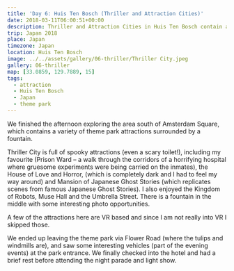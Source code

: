 ```yaml
---
title: 'Day 6: Huis Ten Bosch (Thriller and Attraction Cities)'
date: 2018-03-11T06:00:51+00:00
description: Thriller and Attraction Cities in Huis Ten Bosch contain a variety of theme park attractions surrounded by a fountain.
trip: Japan 2018
place: Japan
timezone: Japan
location: Huis Ten Bosch
image: ../../assets/gallery/06-thriller/Thriller City.jpeg
gallery: 06-thriller
map: [33.0859, 129.7889, 15]
tags:
  - attraction
  - Huis Ten Bosch
  - Japan
  - theme park
---
```


We finished the afternoon exploring the area south of Amsterdam Square, which contains a variety of theme park attractions surrounded by a fountain.

Thriller City is full of spooky attractions (even a scary toilet!), including my favourite (Prison Ward &#8211; a walk through the corridors of a horrifying hospital where gruesome experiments were being carried on the inmates), the House of Love and Horror, (which is completely dark and I had to feel my way around) and Mansion of Japanese Ghost Stories (which replicates scenes from famous Japanese Ghost Stories). I also enjoyed the Kingdom of Robots, Muse Hall and the Umbrella Street. There is a fountain in the middle with some interesting photo opportunities.

A few of the attractions here are VR based and since I am not really into VR I skipped those.

We ended up leaving the theme park via Flower Road (where the tulips and windmills are), and saw some interesting vehicles (part of the evening events) at the park entrance. We finally checked into the hotel and had a brief rest before attending the night parade and light show.
